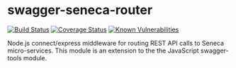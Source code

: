 # swagger-seneca-router
[![Build Status][travis-badge]][travis-url]
[![Coverage Status][coveralls-status-badge]][coveralls-status-url]
[![Known Vulnerabilities][snyk-badge]][snyk-url]

Node.js connect/express middleware for routing REST API calls to Seneca micro-services. This module is an extension to the the JavaScript swagger-tools module.



[travis-badge]: https://travis-ci.org/dmccarthy-dev/swagger-seneca-router.svg
[travis-url]: https://travis-ci.org/dmccarthy-dev/swagger-seneca-router
[coveralls-status-badge]: https://coveralls.io/repos/github/dmccarthy-dev/swagger-seneca-router/badge.svg?branch=master
[coveralls-status-url]: https://coveralls.io/github/dmccarthy-dev/swagger-seneca-router?branch=master
[snyk-badge]: https://snyk.io/test/github/dmccarthy-dev/swagger-seneca-router/badge.svg?targetFile=package.json
[snyk-url]: https://snyk.io/test/github/dmccarthy-dev/swagger-seneca-router?targetFile=package.json